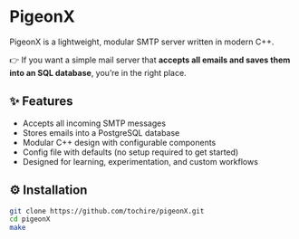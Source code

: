 # PigeonX

PigeonX is a lightweight, modular SMTP server written in modern C++.

👉 If you want a simple mail server that **accepts all emails and saves them into an SQL database**, you’re in the right place.  

## ✨ Features
- Accepts all incoming SMTP messages
- Stores emails into a PostgreSQL database
- Modular C++ design with configurable components
- Config file with defaults (no setup required to get started)
- Designed for learning, experimentation, and custom workflows

## ⚙️ Installation

```bash
git clone https://github.com/tochire/pigeonX.git
cd pigeonX
make
